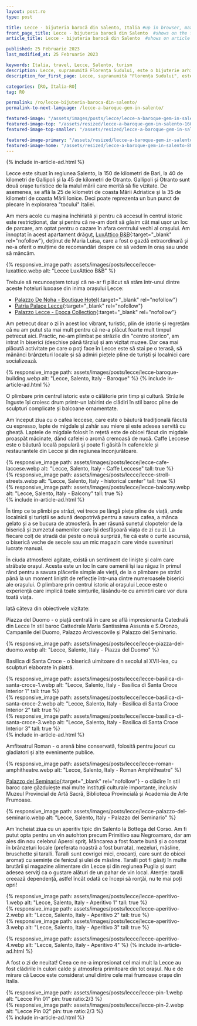 ```yaml
---
layout: post.ro
type: post

title: Lecce - bijuteria barocă din Salento, Italia #up in browser, max 60 chars
front_page_title: Lecce - bijuteria barocă din Salento  #shows on the front page
article_title: Lecce - bijuteria barocă din Salento  #shows on article page

published: 25 Februarie 2023
last_modified_at: 25 Februarie 2023

keywords: Italia, travel, Lecce, Salento, turism
description: Lecce, supranumită Florența Sudului, este o bijuterie arhitecturală situată în Salento, Italia. Centrul istoric al orașului este renumit pentru clădirile sale în stil baroc cu ornamente complexe, realizate dintr-un calcar local de culoarea mierii, cunoscut sub numele de pietra leccese. Dar este cunoscut și pentru atmosfera sa caldă, plină de viaţă și pentru bogăția culturală. Iată experiența noastră leccese.
description_for_first_page: Lecce, supranumită "Florența Sudului", este o bijuterie arhitecturală situată în Salento, Italia. Centrul istoric al orașului este renumit pentru clădirile sale în stil baroc cu ornamente complexe, realizate dintr-un calcar local de culoarea mierii, cunoscut sub numele de "pietra leccese". Dar este cunoscut și pentru atmosfera sa caldă, plină de viaţă și pentru bogăția culturală. Iată experiența noastră "leccese".

categories: [RO, Italia-RO]
tag: RO

permalink: /ro/lecce-bijuteria-baroca-din-salento/
permalink-to-next-language: /lecce-a-baroque-gem-in-salento/

featured-image: "/assets/images/posts/lecce/lecce-a-baroque-gem-in-salento.webp" # full size
featured-image-top: "/assets/resized/lecce-a-baroque-gem-in-salento-1600x900.webp" # width - 1200
featured-image-top-smaller: "/assets/resized/lecce-a-baroque-gem-in-salento-800x450.webp" # width - 1200

featured-image-primary: "/assets/resized/lecce-a-baroque-gem-in-salento-800x450.webp" # width - 1200
featured-image-home: "/assets/resized/lecce-a-baroque-gem-in-salento-800x450.webp" # width - 600
---
```

{% include in-article-ad.html %}

Lecce este situat în regiunea Salento, la 150 de kilometri de Bari, la 40 de kilometri de Gallipoli și la 45 de kilometri de Otranto. Gallipoli și Otranto sunt două orașe turistice de la malul mării care merită să fie vizitate. De asemenea, se află la 25 de kilometri de coasta Mării Adriatice și la 35 de kilometri de coasta Mării Ionice. Deci poate reprezenta un bun punct de plecare în explorarea "tocului" Italiei.

Am mers acolo cu mașina închiriată și pentru că accesul în centrul istoric este restricționat, dar și pentru că ne-am dorit să găsim cât mai ușor un loc de parcare, am optat pentru o cazare în afara centrului vechi al orașului. Am înnoptat în acest apartament drăguț, [LuxAttico B&B](https://www.booking.com/hotel/it/luxattico-b-amp-b.en-gb.html?aid=7913345&no_rooms=1&group_adults=2){:target="_blank" rel="nofollow"}, deținut de Maria Luisa, care a fost o gazdă extraordinară și ne-a oferit o mulțime de recomandări despre ce să vedem în oraș sau unde să mâncăm.

{% responsive_image path: assets/images/posts/lecce/lecce-luxattico.webp alt: "Lecce LuxAttico B&B" %}

Trebuie să recunoaștem totuși că ne-ar fi plăcut să stăm într-unul dintre aceste hoteluri luxoase din inima orașului Lecce:

- [Palazzo De Noha - Boutique Hotel](https://www.booking.com/hotel/it/palazzo-de-noha.en-gb.html?aid=7913345&no_rooms=1&group_adults=2){:target="_blank" rel="nofollow"}
- [Patria Palace Lecce](https://www.booking.com/hotel/it/patria-palace.en-gb.html?aid=7913345&no_rooms=1&group_adults=2){:target="_blank" rel="nofollow"}
- [Palazzo Lecce - Epoca Collection](https://www.booking.com/hotel/it/palazzo-lecce.en-gb.html?aid=7913345&no_rooms=1&group_adults=2){:target="_blank" rel="nofollow"}

Am petrecut doar o zi în acest loc vibrant, turistic, plin de istorie și regretăm că nu am putut sta mai mult pentru că ne-a plăcut foarte mult timpul petrecut aici. Practic, ne-am plimbat pe străzile din "centro storico", am intrat în biserici (deschise până târziu) și am vizitat muzee. Dar cea mai plăcută activitate pe care o poţi face în Lecce este să stai pe o terasă, să mănânci brânzeturi locale și să admiri piețele pline de turiști și localnici care socializează.

{% responsive_image path: assets/images/posts/lecce/lecce-baroque-building.webp alt: "Lecce, Salento, Italy - Baroque" %}
{% include in-article-ad.html %}

O plimbare prin centrul istoric este o călătorie prin timp și cultură. Străzile înguste își croiesc drum printr-un labirint de clădiri în stil baroc pline de sculpturi complicate și balcoane ornamentate.

Am început ziua cu o cafea leccese, care este o băutură tradițională făcută cu espresso, lapte de migdale și zahăr sau miere și este adesea servită cu gheață. Laptele de migdale folosit în rețetă este de obicei făcut din migdale proaspăt măcinate, dând cafelei o aromă cremoasă de nucă. Caffe Leccese este o băutură locală populară și poate fi găsită în cafenelele și restaurantele din Lecce și din regiunea înconjurătoare.

<div class="row mb-4">
    <div class="col-xs-12 col-sm-12 col-md-4 col-lg-4 mt-3">
            {% responsive_image path: assets/images/posts/lecce/lecce-cafe-laccese.webp alt: "Lecce, Salento, Italy - Caffe Leccese" tall: true %}
    </div>
    <div class="col-xs-12 col-sm-12 col-md-4 col-lg-4 mt-3">
            {% responsive_image path: assets/images/posts/lecce/lecce-stroll-streets.webp alt: "Lecce, Salento, Italy - historical center" tall: true %}
    </div>
    <div class="col-xs-12 col-sm-12 col-md-4 col-lg-4 mt-3">
            {% responsive_image path: assets/images/posts/lecce/lecce-balcony.webp alt: "Lecce, Salento, Italy - Balcony" tall: true %}
    </div>
</div>
{% include in-article-ad.html %}

În timp ce te plimbi pe străzi, vei trece pe lângă piețe pline de viață, unde localnicii și turiștii se adună deopotrivă pentru a savura cafea, a mânca gelato și a se bucura de atmosferă. În aer răsună sunetul clopotelor de la biserică și zumzetul oamenilor care își desfășoară viața de zi cu zi. La fiecare colț de stradă dai peste o nouă surpriză, fie că este o curte ascunsă, o biserică veche de secole sau un mic magazin care vinde suveniruri lucrate manual.

În ciuda atmosferei agitate, există un sentiment de liniște și calm care străbate orașul. Acesta este un loc în care oamenii își iau răgaz în primul rând pentru a savura plăcerile simple ale vieții, de la o plimbare pe străzi până la un moment liniștit de reflecție într-una dintre numeroasele biserici ale orașului. O plimbare prin centrul istoric al orașului Lecce este o experiență care implică toate simțurile, lăsându-te cu amintiri care vor dura toată viața.

Iată câteva din obiectivele vizitate:

Piazza del Duomo - o piață centrală în care se află impresionanta Catedrală din Lecce în stil baroc Cattedrale Maria Santissima Assunta e S.Oronzo, Campanile del Duomo, Palazzo Arcivescovile și Palazzo del Seminario.

{% responsive_image path: assets/images/posts/lecce/lecce-piazza-del-duomo.webp alt: "Lecce, Salento, Italy - Piazza del Duomo" %}

Basilica di Santa Croce - o biserică uimitoare din secolul al XVII-lea, cu sculpturi elaborate în piatră.

<div class="row mb-4">
    <div class="col-xs-12 col-sm-12 col-md-4 col-lg-4 mt-3">
            {% responsive_image path: assets/images/posts/lecce/lecce-basilica-di-santa-croce-1.webp alt: "Lecce, Salento, Italy - Basilica di Santa Croce Interior 1" tall: true %}
    </div>
    <div class="col-xs-12 col-sm-12 col-md-4 col-lg-4 mt-3">
            {% responsive_image path: assets/images/posts/lecce/lecce-basilica-di-santa-croce-2.webp alt: "Lecce, Salento, Italy - Basilica di Santa Croce Interior 2" tall: true %}
    </div>
    <div class="col-xs-12 col-sm-12 col-md-4 col-lg-4 mt-3">
            {% responsive_image path: assets/images/posts/lecce/lecce-basilica-di-santa-croce-3.webp alt: "Lecce, Salento, Italy - Basilica di Santa Croce Interior 3" tall: true %}
    </div>
</div>
{% include in-article-ad.html %}

Amfiteatrul Roman - o arenă bine conservată, folosită pentru jocuri cu gladiatori și alte evenimente publice.

{% responsive_image path: assets/images/posts/lecce/lecce-roman-amphitheatre.webp alt: "Lecce, Salento, Italy - Roman Amphitheatre" %}

[Palazzo del Seminario](https://museo.diocesilecce.org/il-palazzo-del-seminario/){:target="_blank" rel="nofollow"} -  o clădire în stil baroc care găzduiește mai multe instituții culturale importante, inclusiv Muzeul Provincial de Artă Sacră, Biblioteca Provincială și Academia de Arte Frumoase.

{% responsive_image path: assets/images/posts/lecce/lecce-palazzo-del-seminario.webp alt: "Lecce, Salento, Italy - Palazzo del Seminario" %}

Am încheiat ziua cu un aperitiv tipic din Salento la Bottega del Corso. Am fi putut opta pentru un vin autohton precum Primitivo sau Negroamaro, dar am ales din nou celebrul Aperol spriţ. Mâncarea a fost foarte bună și a constat în brânzeturi locale (preferata noastră a fost burrata), mezeluri, măsline, bruschette și taralli. Taralli sunt covrigei mici, crocanți, care sunt de obicei aromați cu semințe de fenicul și ulei de măsline. Taralli pot fi găsiţi în multe brutării și magazine alimentare din Lecce și din regiunea Puglia și sunt adesea serviţi ca o gustare alături de un pahar de vin local. Atenție: taralli creează dependență, astfel încât odată ce începi să ronţăi, nu te mai poți opri!

<div class="row mb-4">
    <div class="col-xs-12 col-sm-12 col-md-4 col-lg-4 mt-3">
            {% responsive_image path: assets/images/posts/lecce/lecce-aperitivo-1.webp alt: "Lecce, Salento, Italy - Aperitivo 1" tall: true %}
    </div>
    <div class="col-xs-12 col-sm-12 col-md-4 col-lg-4 mt-3">
            {% responsive_image path: assets/images/posts/lecce/lecce-aperitivo-2.webp alt: "Lecce, Salento, Italy -  Aperitivo 2" tall: true %}
    </div>
    <div class="col-xs-12 col-sm-12 col-md-4 col-lg-4 mt-3">
            {% responsive_image path: assets/images/posts/lecce/lecce-aperitivo-3.webp alt: "Lecce, Salento, Italy -  Aperitivo 3" tall: true %}
    </div>
</div>

{% responsive_image path: assets/images/posts/lecce/lecce-aperitivo-4.webp alt: "Lecce, Salento, Italy - Aperitivo 4" %}
{% include in-article-ad.html %}

A fost o zi de neuitat! Ceea ce ne-a impresionat cel mai mult la Lecce au fost clădirile în culori calde și atmosfera primitoare din tot orașul. Nu e de mirare că Lecce este considerat unul dintre cele mai frumoase orașe din Italia.

<div class="row mb-4">
    <div class="col-xs-12 col-sm-6 text-center mb-3 mt-3">
            {% responsive_image path: assets/images/posts/lecce/lecce-pin-1.webp alt: "Lecce Pin 01" pin: true ratio:2/3 %}
    </div>
    <div class="col-xs-12 col-sm-6 text-center mb-3 mt-3">
            {% responsive_image path: assets/images/posts/lecce/lecce-pin-2.webp alt: "Lecce Pin 02" pin: true ratio:2/3 %}
    </div>
</div>
{% include in-article-ad.html %}
